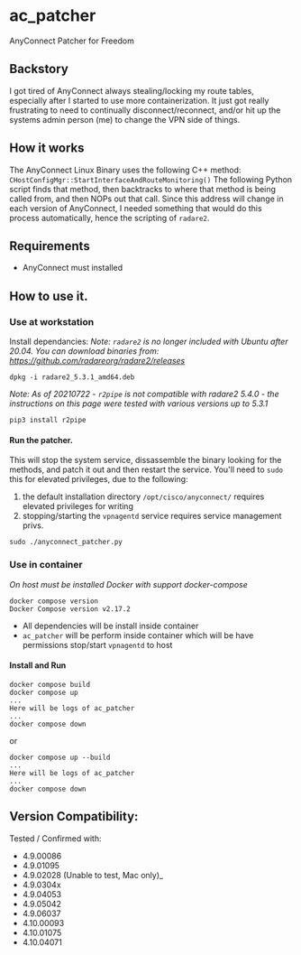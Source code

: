 # ac_patcher
AnyConnect Patcher for Freedom

## Backstory
I got tired of AnyConnect always stealing/locking my route tables, especially after I started to use more containerization. It just got really frustrating to need to continually disconnect/reconnect, and/or hit up the systems admin person (me) to change the VPN side of things.

## How it works
The AnyConnect Linux Binary uses the following C++ method: ``CHostConfigMgr::StartInterfaceAndRouteMonitoring()``
The following Python script finds that method, then backtracks to where that method is being called from, and then NOPs out that call.
Since this address will change in each version of AnyConnect, I needed something that would do this process automatically, hence the scripting of `radare2`.

## Requirements

- AnyConnect must installed

## How to use it.

### Use at workstation

Install dependancies:
*Note: `radare2` is no longer included with Ubuntu after 20.04. You can download binaries from: https://github.com/radareorg/radare2/releases*

```
dpkg -i radare2_5.3.1_amd64.deb
```

*Note: As of 20210722 - `r2pipe` is not compatible with radare2 5.4.0 - the instructions on this page were tested with various versions up to 5.3.1*

```
pip3 install r2pipe
```

#### Run the patcher.
This will stop the system service, dissassemble the binary looking for the methods, and patch it out and then restart the service.
You'll need to ``sudo`` this for elevated privileges, due to the following:
1. the default installation directory ``/opt/cisco/anyconnect/`` requires elevated privileges for writing
1. stopping/starting the `vpnagentd` service requires service management privs.

```
sudo ./anyconnect_patcher.py
```

### Use in container

*On host must be installed Docker with support docker-compose*

```
docker compose version
Docker Compose version v2.17.2
```

- All dependencies will be install inside container
- `ac_patcher` will be perform inside container which 
will be have permissions stop/start `vpnagentd` to host

#### Install and Run

```
docker compose build
docker compose up
...
Here will be logs of ac_patcher
...
docker compose down
```

or

```
docker compose up --build
...
Here will be logs of ac_patcher
...
docker compose down
```

## Version Compatibility:
Tested / Confirmed with:
- 4.9.00086
- 4.9.01095
- 4.9.02028 (Unable to test, Mac only)_
- 4.9.0304x
- 4.9.04053
- 4.9.05042
- 4.9.06037
- 4.10.00093
- 4.10.01075
- 4.10.04071